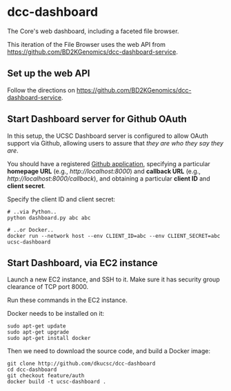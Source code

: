 # dcc-dashboard
The Core's web dashboard, including a faceted file browser.

This iteration of the File Browser uses the web API from https://github.com/BD2KGenomics/dcc-dashboard-service.

## Set up the web API
Follow the directions on https://github.com/BD2KGenomics/dcc-dashboard-service.
   
## Start Dashboard server for Github OAuth

In this setup, the UCSC Dashboard server is configured to allow OAuth support via Github, allowing users to assure that *they are who they say they are*.

You should have a registered [Github application](https://github.com/settings/developers), specifying a particular **homepage URL** (e.g., *http://localhost:8000*) and **callback URL** (e.g., *http://localhost:8000/callback*), and obtaining a particular **client ID** and **client secret**.

Specify the client ID and client secret:

```
# ..via Python..
python dashboard.py abc abc

# ..or Docker..
docker run --network host --env CLIENT_ID=abc --env CLIENT_SECRET=abc ucsc-dashboard
```

## Start Dashboard, via EC2 instance
Launch a new EC2 instance, and SSH to it.  Make sure it has security group clearance of TCP port 8000.

Run these commands in the EC2 instance.

Docker needs to be installed on it:

```
sudo apt-get update
sudo apt-get upgrade
sudo apt-get install docker
```

Then we need to download the source code, and build a Docker image:

```
git clone http://github.com/dkucsc/dcc-dashboard
cd dcc-dashboard
git checkout feature/auth
docker build -t ucsc-dashboard .
```
